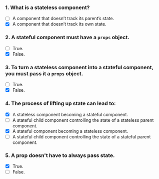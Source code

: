 ### 1. What is a stateless component?

- [ ] A component that doesn’t track its parent’s state.
- [x] A component that doesn’t track its own state.

### 2. A stateful component must have a `props` object.

- [ ] True.
- [x] False.

### 3. To turn a stateless component into a stateful component, you must pass it a `props` object.

- [ ] True.
- [x] False.

### 4. The process of lifting up state can lead to:

- [x] A stateless component becoming a stateful component.
- [ ] A stateful child component controlling the state of a stateless parent component.
- [x] A stateful component becoming a stateless component.
- [ ] A stateful child component controlling the state of a stateful parent component.

### 5. A prop doesn't have to always pass state.

- [x] True.
- [ ] False.
